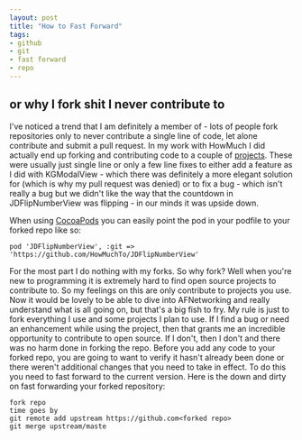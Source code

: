 ```yaml
---
layout: post
title: "How to Fast Forward"
tags:
- github
- git
- fast forward
- repo
---
```

 
## or why I fork shit I never contribute to
 
I've noticed a trend that I am definitely a member of - lots of people fork repositories only to never contribute a single line of code, let alone contribute and submit a pull request. In my work with HowMuch I did actually end up forking and contributing code to a couple of [projects](github.com/HowMuchTo). These were usually just single line or only a few line fixes to either add a feature as I did with KGModalView - which there was definitely a more elegant solution for (which is why my pull request was denied) or to fix a bug - which isn't really a bug but we didn't like the way that the countdown in JDFlipNumberView was flipping - in our minds it was upside down.
 
When using [CocoaPods](cocoapods.org) you can easily point the pod in your podfile to your forked repo like so:
 
    pod 'JDFlipNumberView', :git => 'https://github.com/HowMuchTo/JDFlipNumberView'

For the most part I do nothing with my forks. So why fork? Well when you're new to programming it is extremely hard to find open source projects to contribute to. So my feelings on this are only contribute to projects you use. Now it would be lovely to be able to dive into AFNetworking and really understand what is all going on, but that's a big fish to fry. My rule is just to fork everything I use and some projects I plan to use. If I find a bug or need an enhancement while using the project, then that grants me an incredible opportunity to contribute to open source. If I don't, then I don't and there was no harm done in forking the repo. Before you add any code to your forked repo, you are going to want to verify it hasn't already been done or there weren't additional changes that you need to take in effect. To do this you need to fast forward to the current version. Here is the down and dirty on fast forwarding your forked repository:
 
    fork repo
    time goes by
    git remote add upstream https://github.com<forked repo>
    git merge upstream/maste